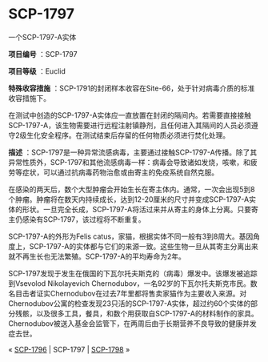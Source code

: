 # SCP-1797
                        




一个SCP-1797-A实体



**项目编号** ：SCP-1797

**项目等级** ：Euclid

**特殊收容措施** ：SCP-1791的封闭样本收容在Site-66，处于针对病毒介质的标准收容措施下。

在测试中创造的SCP-1797-A实体应一直放置在封闭的隔间内。若需要直接接触SCP-1797-A，该生物需要进行远程注射镇静剂，且任何进入其隔间的人员必须遵守2级生化安全程序。在测试结束后存留的任何物质必须进行焚化处理。

**描述** ：SCP-1797是一种异常流感病毒，主要通过接触SCP-1797-A传播。除了其异常性质外，SCP-1797和其他流感病毒一样：病毒会导致诸如发烧，咳嗽，和疲劳等症状，可以通过抗病毒药物治愈或由寄主的免疫系统自然克服。

在感染的两天后，数个大型肿瘤会开始生长在寄主体内。通常，一次会出现5到8个肿瘤。肿瘤将在数天内持续成长，达到12-20厘米的尺寸并变成SCP-1797-A实体的形状。一旦完全长成，SCP-1797-A将活过来并从寄主的身体上分离。只要寄主仍感染有SCP-1797，该过程将不断重复。

SCP-1797-A的外形为Felis catus，家猫，根据实体不同一般有3到8周大。基因角度上，SCP-1797-A的实体都与它们的来源一致。这些生物一旦从其寄主分离出来就不再生长也无法繁殖。SCP-1797-A的平均寿命为2年。

SCP-1797发现于发生在俄国的下瓦尔托夫斯克的（病毒）爆发中。该爆发被追踪到Vsevolod Nikolayevich Chernodubov，一名92岁的下瓦尔托夫斯克市民。数名目击者证实Chernodubov在过去7年里都将售卖家猫作为主要收入来源。对Chernodubov公寓的检查发现23只活的SCP-1797-A实体，超过约60个实体的部分残骸，以及很多工具，餐具，和数个用获取自SCP-1797-A的材料制作的家具。Chernodubov被送入基金会监管下，在两周后由于长期营养不良导致的健康并发症去世。



« [SCP-1796](/scp-1796) | SCP-1797 | <a shape='rect' class='newpage' href='/scp-1798'>SCP-1798</a> »





                    